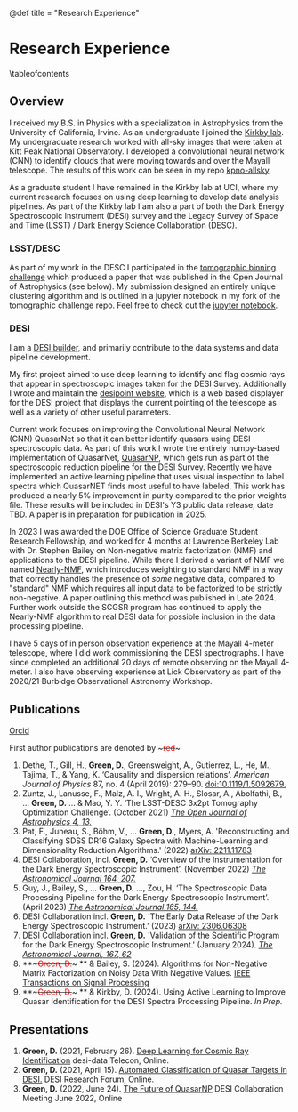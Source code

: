 @def title = "Research Experience"

# Research Experience
\tableofcontents

## Overview
I received my B.S. in Physics with a specialization in Astrophysics from the
University of California, Irvine. As an undergraduate I joined the [Kirkby lab](https://faculty.sites.uci.edu/dkirkby/).
My undergraduate research worked with all-sky images that were taken at Kitt Peak National Observatory.
I developed a convolutional neural network (CNN) to identify clouds that were
moving towards and over the Mayall telescope. The results of this work can be
seen in my repo [kpno-allsky](https://github.com/dylanagreen/kpno-allsky).

As a graduate student I have remained in the Kirkby lab at UCI,
where my current research focuses on using deep learning to develop
data analysis pipelines. As part of the Kirkby lab I am also a part of both
the Dark Energy Spectroscopic Instrument (DESI) survey and the
Legacy Survey of Space and Time (LSST) / Dark Energy Science Collaboration (DESC).

### LSST/DESC
As part of my work in the DESC I participated in the [tomographic binning challenge](https://github.com/LSSTDESC/tomo_challenge)
which produced a paper that was published in the Open Journal of Astrophysics (see below).
My submission designed an entirely unique clustering algorithm and is outlined
in a jupyter notebook in my fork of the tomographic challenge repo.
Feel free to check out
the [jupyter notebook](https://github.com/dylanagreen/tomo_challenge/blob/master/notebooks/binning_as_clustering.ipynb).

### DESI
I am a [DESI builder](https://www.desi.lbl.gov/collaboration/desi-builders/),
and primarily contribute to the data systems and data pipeline development.

My first project aimed to use deep learning to identify and flag cosmic rays
that appear in spectroscopic images taken for the DESI Survey.
Additionally I wrote and maintain the [desipoint website](https://dylanagreen.github.io/desipoint/),
which is a web based displayer for the DESI project that displays the current
pointing of the telescope as well as a variety of other useful parameters.

Current work focuses on improving the Convolutional Neural Network (CNN) QuasarNet
so that it can better identify quasars using DESI spectroscopic data.
As part of this work I wrote the entirely numpy-based implementation of QuasarNet,
[QuasarNP](https://github.com/desihub/QuasarNP), which gets run as part of the
spectroscopic reduction pipeline for the DESI Survey. Recently we have
implemented an active learning pipeline that uses visual inspection to label
spectra which QuasarNET finds most useful to have labeled. This work has
produced a nearly 5% improvement in purity compared to the prior weights file.
These results will be included in DESI's Y3 public data release, date TBD.
A paper is in preparation for publication in 2025.

In 2023 I was awarded the DOE Office of Science Graduate Student Research Fellowship,
and worked for 4 months at Lawrence Berkeley Lab with Dr. Stephen Bailey on
Non-negative matrix factorization (NMF) and applications to the DESI pipeline. While
there I derived a variant of NMF we named [Nearly-NMF](https://doi.org/10.1109/TSP.2024.3474530), which introduces weighting
to standard NMF in a way that correctly handles the presence of *some* negative
data, compared to "standard" NMF which requires all input data to be factorized
to be strictly non-negative. A paper outlining this method was published in
Late 2024. Further work outside the SCGSR program has continued to
apply the Nearly-NMF algorithm to real DESI data for possible inclusion
in the data processing pipeline.

I have 5 days of in person observation experience at the Mayall 4-meter telescope, where I did work commissioning the DESI spectrographs. I have since completed an additional 20 days of remote observing on the Mayall 4-meter. I also have observing experience at Lick Observatory as part of the 2020/21 Burbidge Observational Astronomy Workshop.

## Publications
[Orcid](https://orcid.org/0000-0002-0676-3661)

First author publications are denoted by ~~~<span style="color:red">red</span>~~~
1. Dethe, T., Gill, H., **Green, D.**, Greensweight, A., Gutierrez, L., He, M., Tajima, T., & Yang, K. ‘Causality and dispersion relations’. *American Journal of Physics* 87, no. 4 (April 2019): 279–90. [doi:10.1119/1.5092679.](https://doi.org/10.1119/1.5092679)
2. Zuntz, J., Lanusse, F., Malz, A. I., Wright, A. H., Slosar, A., Abolfathi, B., ... **Green, D.** ... & Mao, Y. Y. ‘The LSST-DESC 3x2pt Tomography Optimization Challenge’. (October 2021) [*The Open Journal of Astrophysics 4, 13.*](https://doi.org/10.21105/astro.2108.13418)
3. Pat, F., Juneau, S., Böhm, V., ... **Green, D.**, Myers, A. 'Reconstructing and Classifying SDSS DR16 Galaxy Spectra with Machine-Learning and Dimensionality Reduction Algorithms.' (2022) [arXiv: 2211.11783](https://arxiv.org/abs/2211.11783)
4. DESI Collaboration, incl. **Green, D.** ‘Overview of the Instrumentation for the Dark Energy Spectroscopic Instrument’. (November 2022) [*The Astronomical Journal 164, 207.*](https://doi.org/10.3847/1538-3881/ac882b)
5. Guy, J., Bailey, S., ... **Green, D.** ..., Zou, H. ‘The Spectroscopic Data Processing Pipeline for the Dark Energy Spectroscopic Instrument’. (April 2023) [*The Astronomical Journal  165, 144.*](https://doi.org/10.3847/1538-3881/acb212)
6. DESI Collaboration incl. **Green, D.** 'The Early Data Release of the Dark Energy Spectroscopic Instrument.' (2023) [arXiv: 2306.06308](https://arxiv.org/abs/2306.06308)
7. DESI Collaboration incl. **Green, D.** 'Validation of the Scientific Program for the Dark Energy Spectroscopic Instrument.' (January 2024). [*The Astronomical Journal, 167, 62*](https://dx.doi.org/10.3847/1538-3881/ad0b08)
8. **~~~<span style="color:red">Green, D.</span>~~~ ** & Bailey, S. (2024). Algorithms for Non-Negative Matrix Factorization on Noisy Data With Negative Values. [IEEE Transactions on Signal Processing](https://doi.org/10.1109/TSP.2024.3474530)
9. **~~~<span style="color:red">Green, D.</span>~~~ ** & Kirkby, D. (2024). Using Active Learning to Improve Quasar Identification for the DESI Spectra Processing Pipeline. *In Prep.*


## Presentations
1. **Green, D.** (2021, February 26). [Deep Learning for Cosmic Ray Identification](/assets/presentations/02_26_21_deepCR_spectro.pdf) desi-data Telecon, Online.
2. **Green, D.** (2021, April 15). [Automated Classification of Quasar Targets in DESI.](/assets/presentations/04_15_21_qnp_research_forum.pdf) DESI Research Forum, Online.
3. **Green, D.** (2022, June 24). [The Future of QuasarNP](/assets/presentations/06_24_22_future_of_qnp.pdf) DESI Collaboration Meeting June 2022, Online